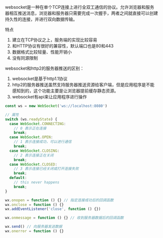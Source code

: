 websocket是一种在单个TCP连接上进行全双工通信的协议。允许浏览器和服务器相互推送消息，浏览器和服务器只需要完成一次握手，两者之间就直接可以创建持久性的连接，并进行双向数据传输。

特点
1. 建立在TCP协议之上，服务端的实现比较容易
2. 和HTTP协议有很好的兼容性，默认端口也是80和443
3. 数据格式比较轻量、性能开销小
4. 没有同源限制

websocket和http2的服务器推送的区别：
1. websocket是基于http1.1协议
2. http2的服务器推送虽然支持服务器推送资源给客户端，但是应用程序是不能感知到的，这个功能主要是让浏览器提前缓存静态资源。
3. websocket有api来让应用程序进行操作


```javascript
const ws = new WebSocket('ws://localhost:8080')

// 属性
switch (ws.readyState) {
  case WebSocket.CONNECTING:
    // 0 表示正在连接
    break;
  case WebSocket.OPEN:
    // 1 表示连接成功，可以进行通信
    break;
  case WebSocket.CLOSING:
    // 2 表示连接正在关闭
    break;
  case WebSocket.CLOSED:
    // 3 表示连接已经关闭或打开连接失败
    break;
  default:
    // this never happens
    break;
}

wx.onopen = function () {} // 指定连接成功后的回调函数
wx.onclose = function () {} 
wx.addEventListener('close', function () {})

wx.onmessage = function () {} // 收到服务器数据后的回调函数

wx.send() // 向服务器发送数据
wx.onerror = function () {}
```